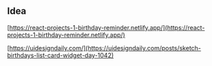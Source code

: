 ## Idea

[https://react-projects-1-birthday-reminder.netlify.app/](https://react-projects-1-birthday-reminder.netlify.app/)

[https://uidesigndaily.com/](https://uidesigndaily.com/posts/sketch-birthdays-list-card-widget-day-1042)
